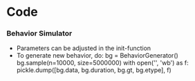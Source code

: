 # Code

### Behavior Simulator
- Parameters can be adjusted in the init-function
- To generate new behavior, do:
  bg = BehaviorGenerator()
  bg.sample(n=10000, size=5000000)
  with open('<where to save the file>', 'wb') as f:
      pickle.dump([bg.data, bg.duration, bg.gt, bg.etype], f)
